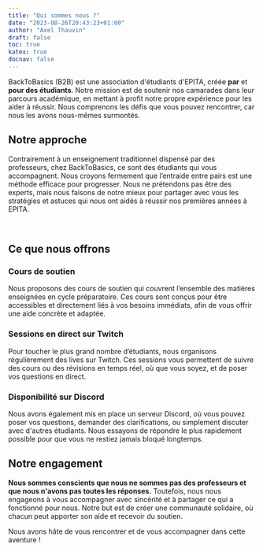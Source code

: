 ```yaml
---
title: "Qui sommes nous ?"
date: "2023-08-26T20:43:23+01:00"
author: "Axel Thauvin"
draft: false
toc: true
katex: true
docnav: false
---
```



BackToBasics (B2B) est une association d'étudiants d'EPITA, créée **par** et **pour des étudiants**. Notre mission est de soutenir nos camarades dans leur parcours académique, en mettant à profit notre propre expérience pour les aider à réussir. Nous comprenons les défis que vous pouvez rencontrer, car nous les avons nous-mêmes surmontés.

## Notre approche

Contrairement à un enseignement traditionnel dispensé par des professeurs, chez BackToBasics, ce sont des étudiants qui vous accompagnent. Nous croyons fermement que l’entraide entre pairs est une méthode efficace pour progresser. Nous ne prétendons pas être des experts, mais nous faisons de notre mieux pour partager avec vous les stratégies et astuces qui nous ont aidés à réussir nos premières années à EPITA.

<br>

## Ce que nous offrons

### Cours de soutien

Nous proposons des cours de soutien qui couvrent l’ensemble des matières enseignées en cycle préparatoire. Ces cours sont conçus pour être accessibles et directement liés à vos besoins immédiats, afin de vous offrir une aide concrète et adaptée.

### Sessions en direct sur Twitch

Pour toucher le plus grand nombre d’étudiants, nous organisons régulièrement des lives sur Twitch. Ces sessions vous permettent de suivre des cours ou des révisions en temps réel, où que vous soyez, et de poser vos questions en direct.

### Disponibilité sur Discord

Nous avons également mis en place un serveur Discord, où vous pouvez poser vos questions, demander des clarifications, ou simplement discuter avec d'autres étudiants. Nous essayons de répondre le plus rapidement possible pour que vous ne restiez jamais bloqué longtemps.

## Notre engagement

**Nous sommes conscients que nous ne sommes pas des professeurs et que nous n'avons pas toutes les réponses.** Toutefois, nous nous engageons à vous accompagner avec sincérité et à partager ce qui a fonctionné pour nous. Notre but est de créer une communauté solidaire, où chacun peut apporter son aide et recevoir du soutien.

Nous avons hâte de vous rencontrer et de vous accompagner dans cette aventure !

